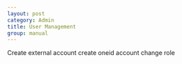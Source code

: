 ```yaml
---
layout: post
category: Admin
title: User Management
group: manual
---
```

Create external account
create oneid account
change role
